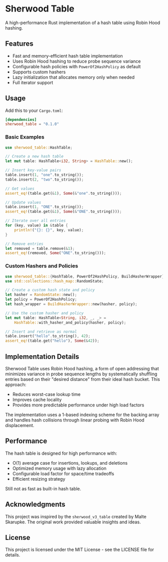 # Sherwood Table

A high-performance Rust implementation of a hash table using Robin Hood hashing.

## Features

- Fast and memory-efficient hash table implementation
- Uses Robin Hood hashing to reduce probe sequence variance
- Configurable hash policies with `PowerOf2HashPolicy` as default
- Supports custom hashers
- Lazy initialization that allocates memory only when needed
- Full iterator support

## Usage

Add this to your `Cargo.toml`:

```toml
[dependencies]
sherwood_table = "0.1.0"
```

### Basic Examples

```rust
use sherwood_table::HashTable;

// Create a new hash table
let mut table: HashTable<i32, String> = HashTable::new();

// Insert key-value pairs
table.insert(1, "one".to_string());
table.insert(2, "two".to_string());

// Get values
assert_eq!(table.get(&1), Some(&"one".to_string()));

// Update values
table.insert(1, "ONE".to_string());
assert_eq!(table.get(&1), Some(&"ONE".to_string()));

// Iterate over all entries
for (key, value) in &table {
    println!("{}: {}", key, value);
}

// Remove entries
let removed = table.remove(&1);
assert_eq!(removed, Some("ONE".to_string()));
```

### Custom Hashers and Policies

```rust
use sherwood_table::{HashTable, PowerOf2HashPolicy, BuildHasherWrapper};
use std::collections::hash_map::RandomState;

// Create a custom hash state and policy
let hasher = RandomState::new();
let policy = PowerOf2HashPolicy;
let hash_wrapper = BuildHasherWrapper::new(hasher, policy);

// Use the custom hasher and policy
let mut table: HashTable<String, i32, _, _> = 
    HashTable::with_hasher_and_policy(hasher, policy);

// Insert and retrieve as normal
table.insert("hello".to_string(), 42);
assert_eq!(table.get("hello"), Some(&42));
```

## Implementation Details

Sherwood Table uses Robin Hood hashing, a form of open addressing that minimizes variance in probe sequence lengths by systematically shuffling entries based on their "desired distance" from their ideal hash bucket. This approach:

- Reduces worst-case lookup time
- Improves cache locality
- Provides more predictable performance under high load factors

The implementation uses a 1-based indexing scheme for the backing array and handles hash collisions through linear probing with Robin Hood displacement.

## Performance

The hash table is designed for high performance with:
- O(1) average case for insertions, lookups, and deletions
- Optimized memory usage with lazy allocation
- Configurable load factor for space/time tradeoffs
- Efficient resizing strategy

Still not as fast as built-in hash table.

## Acknowledgments

This project was inspired by the `sherwood_v3_table` created by Malte Skarupke. The original work provided valuable insights and ideas.

## License

This project is licensed under the MIT License - see the LICENSE file for details. 
